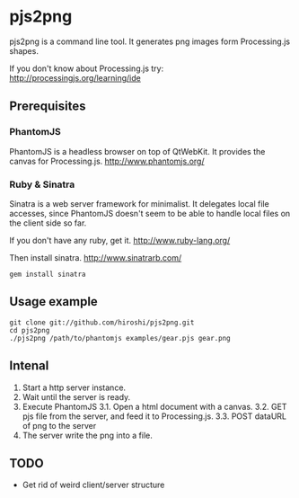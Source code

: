 pjs2png
=======
pjs2png is a command line tool. It generates png images form Processing.js shapes.

If you don't know about Processing.js try:
http://processingjs.org/learning/ide


Prerequisites
-------------
### PhantomJS
PhantomJS is a headless browser on top of QtWebKit. It provides the canvas for Processing.js.
http://www.phantomjs.org/


### Ruby & Sinatra
Sinatra is a web server framework for minimalist. 
It delegates local file accesses, since PhantomJS doesn't seem to be able to handle local files on the client side so far.

If you don't have any ruby, get it.
http://www.ruby-lang.org/

Then install sinatra.
http://www.sinatrarb.com/

    gem install sinatra


Usage example
-------------

    git clone git://github.com/hiroshi/pjs2png.git
    cd pjs2png
    ./pjs2png /path/to/phantomjs examples/gear.pjs gear.png



Intenal
-------
1. Start a http server instance.
2. Wait until the server is ready.
3. Execute PhantomJS
3.1. Open a html document with a canvas.
3.2. GET pjs file from the server, and feed it to Processing.js.
3.3. POST dataURL of png to the server
4. The server write the png into a file.


TODO
----
- Get rid of weird client/server structure
